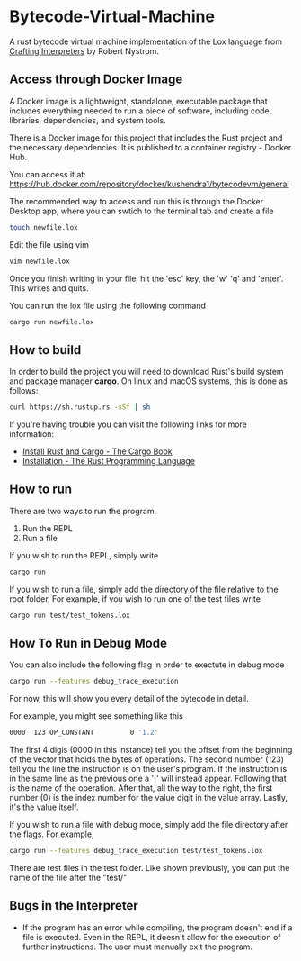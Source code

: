 # Bytecode-Virtual-Machine
A rust bytecode virtual machine implementation of the Lox language from [Crafting Interpreters](https://craftinginterpreters.com) by Robert Nystrom.

## Access through Docker Image
A Docker image is a lightweight, standalone, executable package that includes everything needed to run a piece of software, including code, libraries, dependencies, and system tools.

There is a Docker image for this project that includes the Rust project and the necessary dependencies. It is published to a container registry - Docker Hub.

You can access it at: https://hub.docker.com/repository/docker/kushendra1/bytecodevm/general

The recommended way to access and run this is through the Docker Desktop app, where you can swtich to the terminal tab and create a file

```bash
touch newfile.lox
```

Edit the file using vim

```bash
vim newfile.lox
```

Once you finish writing in your file, hit the 'esc' key, the 'w' 'q' and 'enter'. This writes and quits.

You can run the lox file using the following command

```bash
cargo run newfile.lox
```

## How to build
In order to build the project you will need to download Rust's build system and package manager **cargo**. On linux and macOS systems, this is done as follows:
```bash
curl https://sh.rustup.rs -sSf | sh
```
If you're having trouble you can visit the following links for more information:
* [Install Rust and Cargo - The Cargo Book](https://doc.rust-lang.org/cargo/getting-started/installation.html)
* [Installation - The Rust Programming Language](https://doc.rust-lang.org/book/ch01-01-installation.html)


## How to run
There are two ways to run the program.
1) Run the REPL
2) Run a file
 
If you wish to run the REPL, simply write 
```bash
cargo run
```
If you wish to run a file, simply add the directory of the file relative to the root folder. For example, if you wish to run one of the test files write
```bash
cargo run test/test_tokens.lox
```


## How To Run in Debug Mode
You can also include the following flag in order to exectute in debug mode
```bash
cargo run --features debug_trace_execution
```
For now, this will show you every detail of the bytecode in detail.

For example, you might see something like this
```bash
0000  123 OP_CONSTANT         0 '1.2'
```
The first 4 digis (0000 in this instance) tell you the offset from the beginning of the
vector that holds the bytes of operations. The second number (123) tell you the line the 
instruction is on the user's program. If the instruction is in the same line as the previous one
a '|' will instead appear. Following that is the name of the operation. After that, all the way
to the right, the first number (0) is the index number for the value digit in the value array.
Lastly, it's the value itself.

If you wish to run a file with debug mode, simply add the file directory after the flags. For example,
```bash
cargo run --features debug_trace_execution test/test_tokens.lox
```
There are test files in the test folder. Like shown previously, you can put the name of the file after the "test/"

## Bugs in the Interpreter
 - If the program has an error while compiling, the program doesn't end if a file is executed. Even in the REPL, it doesn't allow for the execution of further instructions. The user must manually exit the program.

 


